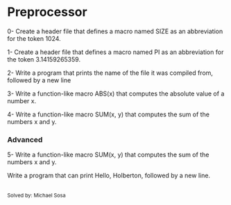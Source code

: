 <h1>Preprocessor</h1>
<p>0- Create a header file that defines a macro named SIZE as an abbreviation for the token 1024.</p>
<p>1- Create a header file that defines a macro named PI as an abbreviation for the token 3.14159265359.</p>
<p>2- Write a program that prints the name of the file it was compiled from, followed by a new line</p>
<p>3- Write a function-like macro ABS(x) that computes the absolute value of a number x.</p>
<p>4- Write a function-like macro SUM(x, y) that computes the sum of the numbers x and y.</p>
<h3>Advanced</h3>
<p>5- Write a function-like macro SUM(x, y) that computes the sum of the numbers x and y.</p>
<p>Write a program that can print Hello, Holberton, followed by a new line.</p>
<br>
<small>Solved by: Michael Sosa</small>
